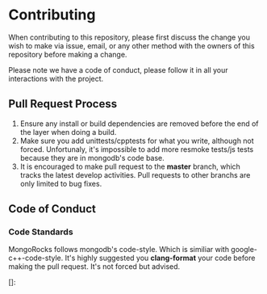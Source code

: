 # Contributing

When contributing to this repository, please first discuss the change you wish to make via issue,
email, or any other method with the owners of this repository before making a change. 

Please note we have a code of conduct, please follow it in all your interactions with the project.

## Pull Request Process

1. Ensure any install or build dependencies are removed before the end of the layer when doing a build.
2. Make sure you add unittests/cpptests for what you write, although not forced. Unfortunaly, it's impossible to add more resmoke tests/js tests because they are in mongodb's code base.
3. It is encouraged to make pull request to the **master** branch, which tracks the latest develop activities. Pull requests to other branchs are only limited to bug fixes.

## Code of Conduct

### Code Standards

MongoRocks follows mongodb's code-style. Which is similiar with google-c++-code-style. It's highly suggested you **clang-format** your code before making the pull request. It's not forced but advised.



[]: 
